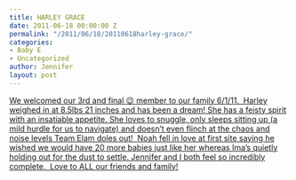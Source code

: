 ```yaml
---
title: HARLEY GRACE
date: 2011-06-18 00:00:00 Z
permalink: "/2011/06/18/20110618harley-grace/"
categories:
- Baby E
- Uncategorized
author: Jennifer
layout: post
---
```


<a title="HG" rel="attachment wp-att-1009" href="/assets/images/HARLEY-GRACE/1308382538000-missing.jpg" /></a>

[We welcomed our 3rd and final 😉 member to our family 6/1/11.  Harley weighed in at 8.5lbs 21 inches and has been a dream! She has a feisty spirit with an insatiable appetite. She loves to snuggle, only sleeps sitting up (a mild hurdle for us to navigate) and doesn&#8217;t even flinch at the chaos and noise levels Team Elam doles out!  Noah fell in love at first site saying he wished we would have 20 more babies just like her whereas Ima&#8217;s quietly holding out for the dust to settle. Jennifer and I both feel so incredibly complete.  Love to ALL our friends and family!](http://www.flickr.com/photos/jenniferandJennifers_photos/sets/72157627077782870/)
